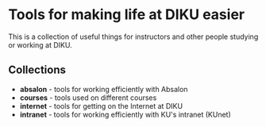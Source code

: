 # Tools for making life at DIKU easier

This is a collection of useful things for instructors and other
people studying or working at DIKU.

## Collections

* **absalon** - tools for working efficiently with Absalon
* **courses** - tools used on different courses
* **internet** - tools for getting on the Internet at DIKU
* **intranet** - tools for working efficiently with KU's intranet (KUnet)

